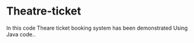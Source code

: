# Theatre-ticket
In this code 
Theare ticket booking system has been demonstrated
Using Java code..
